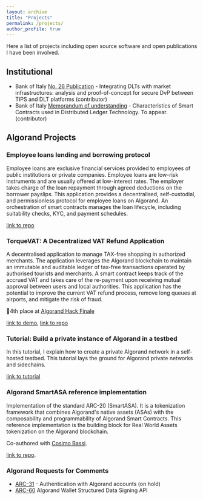 ```yaml
---
layout: archive
title: "Projects"
permalink: /projects/
author_profile: true
---
```


Here a list of projects including open source software and open publications I have been involved.

## Institutional

- Bank of Italy [No. 26 Publication](https://www.bancaditalia.it/pubblicazioni/mercati-infrastrutture-e-sistemi-di-pagamento/approfondimenti/2022-026/index.html?com.dotmarketing.htmlpage.language=1) - Integrating DLTs with market infrastructures: analysis and proof-of-concept for secure DvP between TIPS and DLT platforms (contributor)
- Bank of Italy [Memorandum of understanding](https://www.bancaditalia.it/media/notizia/smart-contracts-memorandum-of-understanding-between-the-bank-of-italy-universit-cattolica-del-sacro-cuore-and-roma-tre-university/?com.dotmarketing.htmlpage.language=1) - Characteristics of Smart Contracts used in Distributed Ledger Technology. To appear. (contributor)

## Algorand Projects

### Employee loans lending and borrowing protocol

Employee loans are exclusive financial services provided to employees of public institutions or private companies. Employee loans are low-risk instruments and are usually offered at low-interest rates. The employer takes charge of the loan repayment through agreed deductions on the borrower payslips. This application provides a decentralised, self-custodial, and permissionless protocol for employee loans on Algorand. An orchestration of smart contracts manages the loan lifecycle, including suitability checks, KYC, and payment schedules.

[link to repo](https://github.com/deanstef/algorand-loan-dapp.git)

### TorqueVAT: A Decentralized VAT Refund Application

A decentralised application to manage TAX-free shopping in authorized merchants. The application leverages the Algorand blockchain to maintain an immutable and auditable ledger of tax-free transactions operated by authorised tourists and merchants. A smart contract keeps track of the accrued VAT and takes care of the re-payment upon receiving mutual approval between users and local authorities. This application has the potential to improve the current VAT refund process, remove long queues at airports, and mitigate the risk of fraud.

🏅4th place at [Algorand Hack Finale](https://twitter.com/encodeclub/status/1448320803980861440?s=61&t=OBNqszNMppCLZYV6uBYhiw)

[link to demo](https://youtu.be/WPVqxocZgG0?si=j4S34sAAAoyXDp6j&t=610), [link to repo](https://github.com/deanstef/TorqueVAT.git)

### Tutorial: Build a private instance of Algorand in a testbed

In this tutorial, I explain how to create a private Algorand network in a self-hosted testbed. This tutorial lays the ground for Algorand private networks and sidechains.

[link to tutorial](https://developer.algorand.org/tutorials/create-private-instance-algorand-testbed/)

### Algorand SmartASA reference implementation

Implementation of the standard ARC-20 (SmartASA). It is a tokenization framework that combines Algorand's native assets (ASAs) with the composability and programmability of Algorand Smart Contracts. This reference implementation is the building block for Real World Assets tokenization on the Algorand blockchain.

Co-authored with [Cosimo Bassi](https://github.com/cusma).

[link to repo](https://github.com/algorandlabs/smart-asa).

### Algorand Requests for Comments

- [ARC-31](https://github.com/algorandfoundation/ARCs/pull/160) - Authentication with Algorand accounts (on hold)
- [ARC-60](https://github.com/algorandfoundation/ARCs/pull/284) Algorand Wallet Structured Data Signing API
